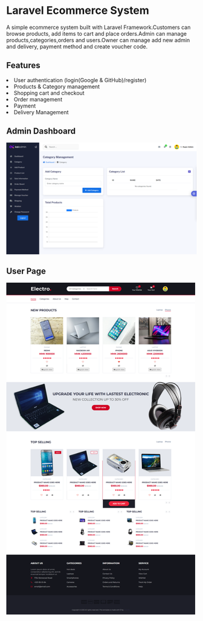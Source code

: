 # Laravel Ecommerce System
<p>A simple ecommerce system built with Laravel Framework.Customers can browse products, add items to cart and place orders.Admin can manage products,categories,orders and users.Owner can manage add new admin and delivery, payment method and create voucher code.</p>

## Features
<li>User authentication (login(Google & GitHub)/register)</li>
<li>Products & Category management</li>
<li>Shopping cart and checkout</li>
<li>Order management</li>
<li>Payment </li>
<li>Delivery Management</li>

## Admin Dashboard
<img src="public/default/admin_dashboard.png" width="600"> 

## User Page
<img src="public/default/client.png" width="500">
